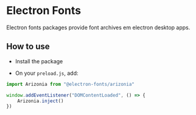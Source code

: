 # Electron Fonts

Electron fonts packages provide font archives em electron desktop apps.

## How to use

* Install the package

* On your `preload.js`, add:

```ts
import Arizonia from "@electron-fonts/arizonia"

window.addEventListener("DOMContentLoaded", () => {
    Arizonia.inject()
})
```